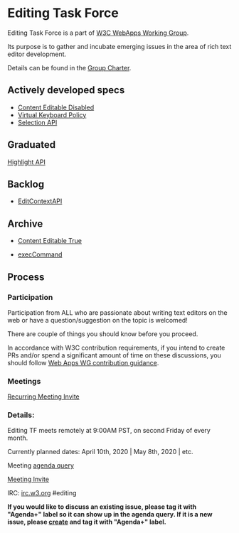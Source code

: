Editing Task Force
=================

Editing Task Force is a part of [W3C WebApps Working Group](https://w3c.github.io/webappswg/). 

Its purpose is to gather and incubate emerging issues in the area of rich text editor development. 

Details can be found in the [Group Charter](https://github.com/w3c/editing/blob/gh-pages/CHARTER.md).

## Actively developed specs

* [Content Editable Disabled](https://github.com/w3c/editing/blob/gh-pages/Active%20Documents/contentEditableDisabled.html)
* [Virtual Keyboard Policy ](https://github.com/MicrosoftEdge/MSEdgeExplainers/blob/master/VirtualKeyboardPolicy/explainer.md)
* [Selection API](https://w3c.github.io/selection-api/)

## Graduated
[Highlight API](https://drafts.csswg.org/css-highlight-api-1/)

## Backlog
* [EditContextAPI](https://github.com/MicrosoftEdge/MSEdgeExplainers/blob/master/EditContext/explainer.md)

## Archive

* [Content Editable True](http://w3c.github.io/editing/contentEditableTrue.html)

* [execCommand](http://w3c.github.io/editing/execCommand.html)

## Process

### Participation
Participation from ALL who are passionate about writing text editors on the web or have a question/suggestion on the topic is welcomed!

There are couple of things you should know before you proceed.

In accordance with W3C contribution requirements, if you intend to create PRs and/or spend a significant amount of time on these discussions, you should follow [Web Apps WG contribution guidance](https://github.com/w3c/editing/blob/gh-pages/CONTRIBUTING.md).


### Meetings
[Recurring Meeting Invite](https://calendar.google.com/event?action=TEMPLATE&tmeid=MDRhYWhjY2NjdnE0Y2RyY2l2N2oybTdnZmVfMjAyMDAzMTNUMTYwMDAwWiBnbHl1a0BtaWNyb3NvZnQuY29t&tmsrc=glyuk%40microsoft.com&scp=ALL)


### Details:
Editing TF meets remotely at 9:00AM PST, on second Friday of every month.

Currently planned dates: April 10th, 2020 | May 8th, 2020 | etc.

Meeting [agenda query](https://nam06.safelinks.protection.outlook.com/?url=https%3A%2F%2Fgithub.com%2Fw3c%2Fediting%2Flabels%2FAgenda%252B&data=02%7C01%7CGrisha.Lyukshin%40microsoft.com%7C1c13e99db18e4385fa7808d7aecb5856%7C72f988bf86f141af91ab2d7cd011db47%7C1%7C0%7C637170061429746119&sdata=%2FlrhPGBZEnldazXwcv6ZwY%2BderREvECHD6cSKeuuIUY%3D&reserved=0)

[Meeting Invite](https://calendar.google.com/event?action=TEMPLATE&tmeid=MDRhYWhjY2NjdnE0Y2RyY2l2N2oybTdnZmVfMjAyMDAzMTNUMTYwMDAwWiBnbHl1a0BtaWNyb3NvZnQuY29t&tmsrc=glyuk%40microsoft.com&scp=ALL)

IRC:
[irc.w3.org](https://nam06.safelinks.protection.outlook.com/?url=http%3A%2F%2Firc.w3.org%2F&data=02%7C01%7CGrisha.Lyukshin%40microsoft.com%7C1c13e99db18e4385fa7808d7aecb5856%7C72f988bf86f141af91ab2d7cd011db47%7C1%7C0%7C637170061429766112&sdata=Ar3vWCkYOxfk1j3vX4wLiui%2FiTqsuzlVXi1UI8wF0lY%3D&reserved=0)
#editing

**If you would like to discuss an existing issue, please tag it with "Agenda+" label so it can show up in the agenda query. If it is a new issue, please [create](https://github.com/w3c/editing/issues/new) and tag it with "Agenda+" label.**
